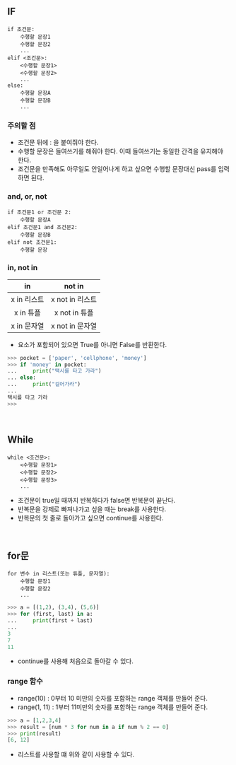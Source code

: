 ## IF

```
if 조건문:
    수행할 문장1
    수행할 문장2
    ...
elif <조건문>:
    <수행할 문장1>
    <수행할 문장2>
    ...
else:
    수행할 문장A
    수행할 문장B
    ...
```
### 주의할 점
+ 조건문 뒤에 : 을 붙여줘야 한다.
+ 수행할 문장은 들여쓰기를 해줘야 한다. 이때 들여쓰기는 동일한 간격을 유지해야 한다.
+ 조건문을 만족해도 아무일도 안일어나게 하고 싶으면 수행할 문장대신 pass를 입력하면 된다.

### and, or, not
```
if 조건문1 or 조건문 2:
	수행할 문장A
elif 조건문1 and 조건문2:
	수행할 문장B
elif not 조건문1:
	수행할 문장
```
### in, not in
|in|not in|
|:--:|:--:|
|x in 리스트|x not in 리스트|
|x in 튜플|x not in 튜플|
|x in 문자열|x not in 문자열|

+ 요소가 포함되어 있으면 True를 아니면 False를 반환한다.

```py
>>> pocket = ['paper', 'cellphone', 'money']
>>> if 'money' in pocket:
...     print("택시를 타고 가라")
... else:
...     print("걸어가라")
...
택시를 타고 가라
>>>
```

<br/>

## While
```
while <조건문>:
    <수행할 문장1>
    <수행할 문장2>
    <수행할 문장3>
    ...
```
+ 조건문이 true일 때까지 반복하다가 false면 반복문이 끝난다.
+ 반복문을 강제로 빠져나가고 싶을 때는 break를 사용한다.
+ 반복문의 첫 줄로 돌아가고 싶으면 continue를 사용한다.

<br/>

## for문

```
for 변수 in 리스트(또는 튜플, 문자열):
    수행할 문장1
    수행할 문장2
    ...
```
```py
>>> a = [(1,2), (3,4), (5,6)]
>>> for (first, last) in a:
...     print(first + last)
...
3
7
11
```
+ continue를 사용해 처음으로 돌아갈 수 있다.

### range 함수
+ range(10) : 0부터 10 미만의 숫자를 포함하는 range 객체를 만들어 준다.
+ range(1, 11) : 1부터 11미만의 숫자를 포함하는 range 객체를 만들어 준다.
```py
>>> a = [1,2,3,4]
>>> result = [num * 3 for num in a if num % 2 == 0]
>>> print(result)
[6, 12]
```
+ 리스트를 사용할 떄 위와 같이 사용할 수 있다.
